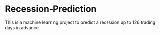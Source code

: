 # Recession-Prediction
This is a machine learning project to predict a recession up to 126 trading days in advance.
